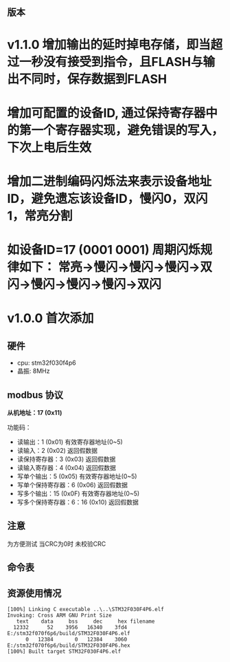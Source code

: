 ## 版本

# v1.1.0 增加输出的延时掉电存储，即当超过一秒没有接受到指令，且FLASH与输出不同时，保存数据到FLASH
#        增加可配置的设备ID, 通过保持寄存器中的第一个寄存器实现，避免错误的写入，下次上电后生效
#        增加二进制编码闪烁法来表示设备地址ID，避免遗忘该设备ID，慢闪0，双闪1，常亮分割
#           如设备ID=17 (0001 0001) 周期闪烁规律如下： 常亮->慢闪->慢闪->慢闪->双闪->慢闪->慢闪->慢闪->双闪
#       
# v1.0.0 首次添加

## 硬件
- cpu:  stm32f030f4p6 
- 晶振:  8MHz

## modbus 协议

**从机地址：17 (0x11)**

功能码：
- 读输出：1 (0x01)  有效寄存器地址(0~5)
- 读输入：2 (0x02)  返回假数据
- 读保持寄存器：3 (0x03) 返回假数据
- 读输入寄存器：4 (0x04) 返回假数据
- 写单个输出：5 (0x05)  有效寄存器地址(0~5) 
- 写单个保持寄存器：6 (0x06)  返回假数据
- 写多个输出：15 (0x0F)  有效寄存器地址(0~5) 
- 写多个保持寄存器：6：16 (0x10) 返回假数据


## 注意

为方便测试 当CRC为0时 未校验CRC


## 命令表


## 资源使用情况

```
[100%] Linking C executable ..\..\STM32F030F4P6.elf
Invoking: Cross ARM GNU Print Size
   text    data     bss     dec     hex filename
  12332      52    3956   16340    3fd4 E:/stm32f070f6p6/build/STM32F030F4P6.elf
      0   12384       0   12384    3060 E:/stm32f070f6p6/build/STM32F030F4P6.hex
[100%] Built target STM32F030F4P6.elf

```